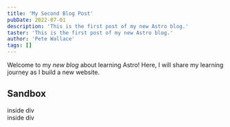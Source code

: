 ```yaml
---
title: 'My Second Blog Post'
pubDate: 2022-07-01
description: 'This is the first post of my new Astro blog.'
taster: 'This is the first post of my new Astro blog.'
author: 'Pete Wallace'
tags: []
---
```


Welcome to my _new blog_ about learning Astro! Here, I will share my learning journey as I build a new website.

## Sandbox

<div class="bg-attention p-fl-space-s"><div class="bg-white">inside div</div></div>
<div class="bg-attention p-fl-space-s-l"><div class="bg-white">inside div</div></div>
